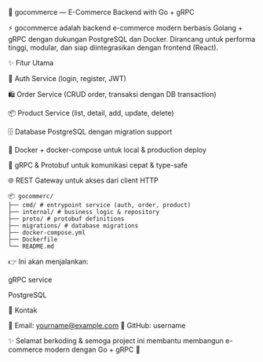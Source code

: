 🛒 gocommerce — E-Commerce Backend with Go + gRPC

⚡ gocommerce adalah backend e-commerce modern berbasis Golang + gRPC dengan dukungan PostgreSQL dan Docker.
Dirancang untuk performa tinggi, modular, dan siap diintegrasikan dengan frontend (React).

✨ Fitur Utama

🔑 Auth Service (login, register, JWT)

🛍️ Order Service (CRUD order, transaksi dengan DB transaction)

📦 Product Service (list, detail, add, update, delete)

🗄️ Database PostgreSQL dengan migration support

🐳 Docker + docker-compose untuk local & production deploy

📡 gRPC & Protobuf untuk komunikasi cepat & type-safe

🌐 REST Gateway untuk akses dari client HTTP

```plaintext
📦 gocommerc/
├── cmd/ # entrypoint service (auth, order, product)
├── internal/ # business logic & repository
├── proto/ # protobuf definitions
├── migrations/ # database migrations
├── docker-compose.yml
├── Dockerfile
└── README.md
```

👉 Ini akan menjalankan:

gRPC service

PostgreSQL

📧 Kontak

📩 Email: yourname@example.com
🐙 GitHub: username

✨ Selamat berkoding & semoga project ini membantu membangun e-commerce modern dengan Go + gRPC 🚀
